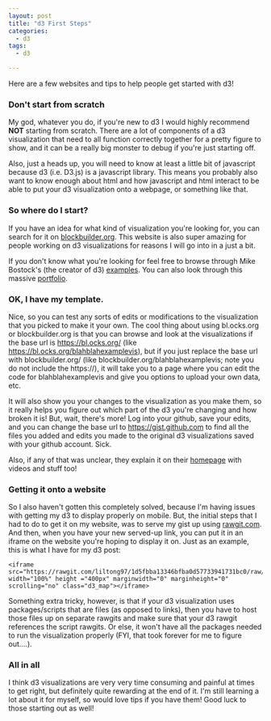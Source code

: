 ```yaml
---
layout: post
title: "d3 First Steps"
categories:
  - d3
tags:
  - d3

---
```

Here are a few websites and tips to help people get started with d3!

### Don't start from scratch
My god, whatever you do, if you're new to d3 I would highly recommend **NOT** starting from scratch. There are a lot of components of a d3 visualization that need to all function correctly together for a pretty figure to show, and it can be a really big monster to debug if you're just starting off. 

Also, just a heads up, you will need to know at least a little bit of javascript because d3 (i.e. D3.js) is a javascript library. This means you probably also want to know enough about html and how javascript and html interact to be able to put your d3 visualization onto a webpage, or something like that. 

### So where do I start?
If you have an idea for what kind of visualization you're looking for, you can search for it on [blockbuilder.org](http://blockbuilder.org/search). This website is also super amazing for people working on d3 visualizations for reasons I will go into in a just a bit.

If you don't know what you're looking for feel free to browse through Mike Bostock's (the creator of d3) [examples](https://bl.ocks.org/mbostock). You can also look through this massive [portfolio](http://bl.ocks.org/enjalot/raw/211bd42857358a60a936/). 

### OK, I have my template.
Nice, so you can test any sorts of edits or modifications to the visualization that you picked to make it your own. The cool thing about using bl.ocks.org or blockbuilder.org is that you can browse and look at the visualizations if the base url is https://bl.ocks.org/ (like https://bl.ocks.org/blahblahexamplevis), but if you just replace the base url with blockbuilder.org/ (like blockbuilder.org/blahblahexamplevis; note you do not include the https://), it will take you to a page where you can edit the code for blahblahexamplevis and give you options to upload your own data, etc. 

It will also show you your changes to the visualization as you make them, so it really helps you figure out which part of the d3 you're changing and how broken it is! But, wait, there's more! Log into your github, save your edits, and you can change the base url to https://gist.github.com to find all the files you added and edits you made to the original d3 visualizations saved with your github account. Sick. 

Also, if any of that was unclear, they explain it on their [homepage](http://blockbuilder.org/) with videos and stuff too! 


### Getting it onto a website
So I also haven't gotten this completely solved, because I'm having issues with getting my d3 to display properly on mobile. But, the initial steps that I had to do to get it on my website, was to serve my gist up using [rawgit.com](http://rawgit.com/). And then, when you have your new served-up link, you can put it in an iframe on the website you're hoping to display it on. Just as an example, this is what I have for my d3 post:

```
<iframe src="https://rawgit.com/liltong97/1d5fbba13346bfba0d57733941731bc0/raw/413fd92c0b9e1d8ad82c328a3c12a703f7767fd1/index.html" width="100%" height ="400px" marginwidth="0" marginheight="0" scrolling="no" class="d3_map"></iframe>
```

Something extra tricky, however, is that if your d3 visualization uses packages/scripts that are files (as opposed to links), then you have to host those files up on separate rawgits and make sure that your d3 rawgit references the script rawgits. Or else, it won't have all the packages needed to run the visualization properly (FYI, that took forever for me to figure out....).

### All in all
I think d3 visualizations are very very time consuming and painful at times to get right, but definitely quite rewarding at the end of it. I'm still learning a lot about it for myself, so would love tips if you have them! Good luck to those starting out as well! 






